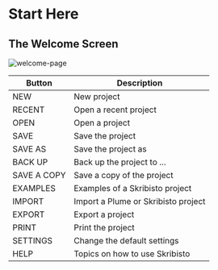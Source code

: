 # Start Here
## The Welcome Screen
![welcome-page](https://github.com/john89521/john89521.github.io/assets/124628804/cf8a0303-cc95-4d28-bc1f-ff921b93ccd2)

| Button | Description |
|--------|-------------|
| NEW    | New project |
| RECENT | Open a recent project |
| OPEN   | Open a project |
| SAVE   | Save the project |
| SAVE AS | Save the project as |
| BACK UP | Back up the project to ... |
| SAVE A COPY | Save a copy of the project |
| EXAMPLES | Examples of a Skribisto project |
| IMPORT | Import a Plume or Skribisto project |
| EXPORT | Export a project |
| PRINT  | Print the project |
| SETTINGS | Change the default settings |
| HELP | Topics on how to use Skribisto |


